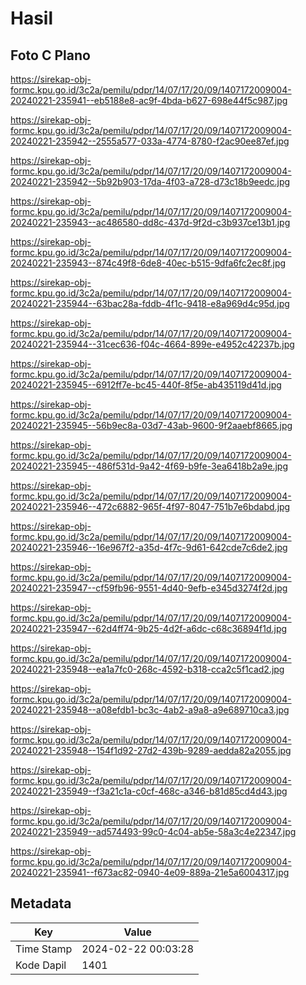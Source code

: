 # Hasil

## Foto C Plano

https://sirekap-obj-formc.kpu.go.id/3c2a/pemilu/pdpr/14/07/17/20/09/1407172009004-20240221-235941--eb5188e8-ac9f-4bda-b627-698e44f5c987.jpg

https://sirekap-obj-formc.kpu.go.id/3c2a/pemilu/pdpr/14/07/17/20/09/1407172009004-20240221-235942--2555a577-033a-4774-8780-f2ac90ee87ef.jpg

https://sirekap-obj-formc.kpu.go.id/3c2a/pemilu/pdpr/14/07/17/20/09/1407172009004-20240221-235942--5b92b903-17da-4f03-a728-d73c18b9eedc.jpg

https://sirekap-obj-formc.kpu.go.id/3c2a/pemilu/pdpr/14/07/17/20/09/1407172009004-20240221-235943--ac486580-dd8c-437d-9f2d-c3b937ce13b1.jpg

https://sirekap-obj-formc.kpu.go.id/3c2a/pemilu/pdpr/14/07/17/20/09/1407172009004-20240221-235943--874c49f8-6de8-40ec-b515-9dfa6fc2ec8f.jpg

https://sirekap-obj-formc.kpu.go.id/3c2a/pemilu/pdpr/14/07/17/20/09/1407172009004-20240221-235944--63bac28a-fddb-4f1c-9418-e8a969d4c95d.jpg

https://sirekap-obj-formc.kpu.go.id/3c2a/pemilu/pdpr/14/07/17/20/09/1407172009004-20240221-235944--31cec636-f04c-4664-899e-e4952c42237b.jpg

https://sirekap-obj-formc.kpu.go.id/3c2a/pemilu/pdpr/14/07/17/20/09/1407172009004-20240221-235945--6912ff7e-bc45-440f-8f5e-ab435119d41d.jpg

https://sirekap-obj-formc.kpu.go.id/3c2a/pemilu/pdpr/14/07/17/20/09/1407172009004-20240221-235945--56b9ec8a-03d7-43ab-9600-9f2aaebf8665.jpg

https://sirekap-obj-formc.kpu.go.id/3c2a/pemilu/pdpr/14/07/17/20/09/1407172009004-20240221-235945--486f531d-9a42-4f69-b9fe-3ea6418b2a9e.jpg

https://sirekap-obj-formc.kpu.go.id/3c2a/pemilu/pdpr/14/07/17/20/09/1407172009004-20240221-235946--472c6882-965f-4f97-8047-751b7e6bdabd.jpg

https://sirekap-obj-formc.kpu.go.id/3c2a/pemilu/pdpr/14/07/17/20/09/1407172009004-20240221-235946--16e967f2-a35d-4f7c-9d61-642cde7c6de2.jpg

https://sirekap-obj-formc.kpu.go.id/3c2a/pemilu/pdpr/14/07/17/20/09/1407172009004-20240221-235947--cf59fb96-9551-4d40-9efb-e345d3274f2d.jpg

https://sirekap-obj-formc.kpu.go.id/3c2a/pemilu/pdpr/14/07/17/20/09/1407172009004-20240221-235947--62d4ff74-9b25-4d2f-a6dc-c68c36894f1d.jpg

https://sirekap-obj-formc.kpu.go.id/3c2a/pemilu/pdpr/14/07/17/20/09/1407172009004-20240221-235948--ea1a7fc0-268c-4592-b318-cca2c5f1cad2.jpg

https://sirekap-obj-formc.kpu.go.id/3c2a/pemilu/pdpr/14/07/17/20/09/1407172009004-20240221-235948--a08efdb1-bc3c-4ab2-a9a8-a9e689710ca3.jpg

https://sirekap-obj-formc.kpu.go.id/3c2a/pemilu/pdpr/14/07/17/20/09/1407172009004-20240221-235948--154f1d92-27d2-439b-9289-aedda82a2055.jpg

https://sirekap-obj-formc.kpu.go.id/3c2a/pemilu/pdpr/14/07/17/20/09/1407172009004-20240221-235949--f3a21c1a-c0cf-468c-a346-b81d85cd4d43.jpg

https://sirekap-obj-formc.kpu.go.id/3c2a/pemilu/pdpr/14/07/17/20/09/1407172009004-20240221-235949--ad574493-99c0-4c04-ab5e-58a3c4e22347.jpg

https://sirekap-obj-formc.kpu.go.id/3c2a/pemilu/pdpr/14/07/17/20/09/1407172009004-20240221-235941--f673ac82-0940-4e09-889a-21e5a6004317.jpg


## Metadata

| Key        | Value               |
| ---------- | ------------------- |
| Time Stamp | 2024-02-22 00:03:28 |
| Kode Dapil | 1401                |



